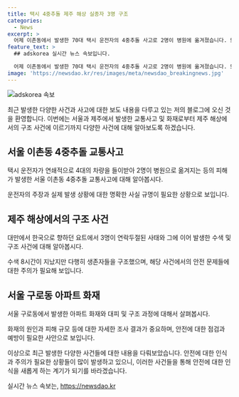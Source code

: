 ```yaml
---
title: 택시 4중추돌 제주 해상 실종자 3명 구조
categories:
  - News
excerpt: >
  어제 이촌동에서 발생한 70대 택시 운전자의 4중추돌 사고로 2명이 병원에 옮겨졌습니다. 또한, 제주 해상에서 요트를 타던 한국인 3명이 연락두절됐다가 8시간 수색 끝에 연락이 닿았습니다. 불이 난 아파트에서는 80명이 대피하고 7명이 구조되는 사건도 발생했습니다. 사고와 사건에 대한 상세 내용을 전해드리는 백길종 기자의 보도였습니다.
feature_text: >
  ## adskorea 실시간 뉴스 속보입니다.

  어제 이촌동에서 발생한 70대 택시 운전자의 4중추돌 사고로 2명이 병원에 옮겨졌습니다. 또한, 제주 해상에서 요트를 타던 한국인 3명이 연락두절됐다가 8시간 수색 끝에 연락이 닿았습니다. 불이 난 아파트에서는 80명이 대피하고 7명이 구조되는 사건도 발생했습니다. 사고와 사건에 대한 상세 내용을 전해드리는 백길종 기자의 보도였습니다.
image: 'https://newsdao.kr/res/images/meta/newsdao_breakingnews.jpg'
---
```


<p><img src="https://newsdao.kr/res/images/meta/newsdao_breakingnews.jpg" alt="adskorea 속보" /></p>

<p>최근 발생한 다양한 사건과 사고에 대한 보도 내용을 다루고 있는 저의 블로그에 오신 것을 환영합니다. 이번에는 서울과 제주에서 발생한 교통사고 및 화재로부터 제주 해상에서의 구조 사건에 이르기까지 다양한 사건에 대해 알아보도록 하겠습니다.</p>

<h2 data-ke-size="size26">서울 이촌동 4중추돌 교통사고</h2>

<p>택시 운전자가 연쇄적으로 4대의 차량을 들이받아 2명이 병원으로 옮겨지는 등의 피해가 발생한 서울 이촌동 4중추돌 교통사고에 대해 알아봅시다.</p>

<p data-ke-size="size16">
운전자의 주장과 실제 발생 상황에 대한 명확한 사실 규명이 필요한 상황으로 보입니다.
</p>

<h2 data-ke-size="size26">제주 해상에서의 구조 사건</h2>

<p>대만에서 한국으로 향하던 요트에서 3명이 연락두절된 사태와 그에 이어 발생한 수색 및 구조 사건에 대해 알아봅시다.</p>

<p data-ke-size="size16">
수색 8시간이 지났지만 다행히 생존자들을 구조했으며, 해당 사건에서의 안전 문제들에 대한 주의가 필요해 보입니다.
</p>

<h2 data-ke-size="size26">서울 구로동 아파트 화재</h2>

<p>서울 구로동에서 발생한 아파트 화재와 대피 및 구조 과정에 대해서 살펴봅시다.</p>

<p data-ke-size="size16">
화재의 원인과 피해 규모 등에 대한 자세한 조사 결과가 중요하며, 안전에 대한 점검과 예방이 필요한 사안으로 보입니다.
</p>

<p>이상으로 최근 발생한 다양한 사건들에 대한 내용을 다뤄보았습니다. 안전에 대한 인식과 주의가 필요한 상황들이 많이 발생하고 있으니, 이러한 사건들을 통해 안전에 대한 인식을 새롭게 하는 계기가 되기를 바라겠습니다.</p>
실시간 뉴스 속보는, <a href="https://newsdao.kr" rel="dofollow">https://newsdao.kr</a>


